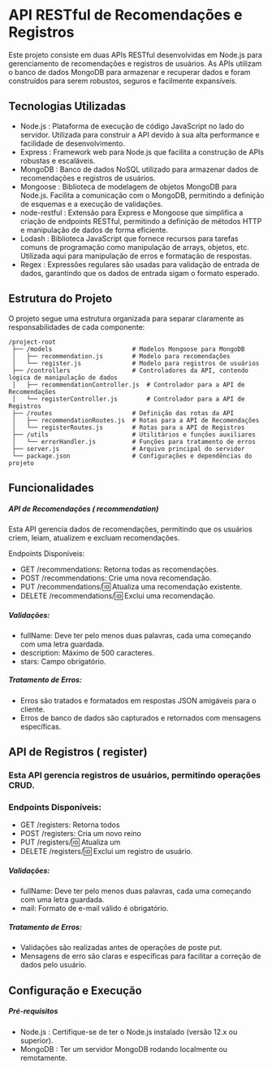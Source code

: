 # API RESTful de Recomendações e Registros

Este projeto consiste em duas APIs RESTful desenvolvidas em Node.js para gerenciamento de recomendações e registros de usuários. As APIs utilizam o banco de dados MongoDB para armazenar e recuperar dados e foram construídos para serem robustos, seguros e facilmente expansíveis.

## Tecnologias Utilizadas
- Node.js : Plataforma de execução de código JavaScript no lado do servidor. Utilizada para construir a API devido à sua alta performance e facilidade de desenvolvimento.
- Express : Framework web para Node.js que facilita a construção de APIs robustas e escaláveis.
- MongoDB : Banco de dados NoSQL utilizado para armazenar dados de recomendações e registros de usuários.
- Mongoose : Biblioteca de modelagem de objetos MongoDB para Node.js. Facilita a comunicação com o MongoDB, permitindo a definição de esquemas e a execução de validações.
- node-restful : Extensão para Express e Mongoose que simplifica a criação de endpoints RESTful, permitindo a definição de métodos HTTP e manipulação de dados de forma eficiente.
- Lodash : Biblioteca JavaScript que fornece recursos para tarefas comuns de programação como manipulação de arrays, objetos, etc. Utilizada aqui para manipulação de erros e formatação de respostas.
- Regex : Expressões regulares são usadas para validação de entrada de dados, garantindo que os dados de entrada sigam o formato esperado.
  
## Estrutura do Projeto

O projeto segue uma estrutura organizada para separar claramente as responsabilidades de cada componente:

```
/project-root
 ├── /models                      # Modelos Mongoose para MongoDB
 │   ├── recommendation.js        # Modelo para recomendações
 │   └── register.js              # Modelo para registros de usuários
 ├── /controllers                 # Controladores da API, contendo lógica de manipulação de dados
 │   ├── recommendationController.js  # Controlador para a API de Recomendações
 │   └── registerController.js        # Controlador para a API de Registros
 ├── /routes                      # Definição das rotas da API
 │   ├── recommendationRoutes.js  # Rotas para a API de Recomendações
 │   └── registerRoutes.js        # Rotas para a API de Registros
 ├── /utils                       # Utilitários e funções auxiliares
 │   └── errorHandler.js          # Funções para tratamento de erros
 ├── server.js                    # Arquivo principal do servidor
 └── package.json                 # Configurações e dependências do projeto

```


## Funcionalidades

##### API de Recomendações ( recommendation)

Esta API gerencia dados de recomendações, permitindo que os usuários criem, leiam, atualizem e excluam recomendações.

Endpoints Disponíveis:

- GET /recommendations: Retorna todas as recomendações.
- POST /recommendations: Crie uma nova recomendação.
- PUT /recommendations/:id: Atualiza uma recomendação existente.
- DELETE /recommendations/:id: Exclui uma recomendação.
  
##### Validações:

- fullName: Deve ter pelo menos duas palavras, cada uma começando com uma letra guardada.
- description: Máximo de 500 caracteres.
- stars: Campo obrigatório.

##### Tratamento de Erros:

- Erros são tratados e formatados em respostas JSON amigáveis ​​para o cliente.
- Erros de banco de dados são capturados e retornados com mensagens específicas.

  
 ## API de Registros ( register)
 
### Esta API gerencia registros de usuários, permitindo operações CRUD.

### Endpoints Disponíveis:

- GET /registers: Retorna todos
- POST /registers: Cria um novo reino
- PUT /registers/:id: Atualiza um
- DELETE /registers/:id: Exclui um registro de usuário.

##### Validações:

- fullName: Deve ter pelo menos duas palavras, cada uma começando com uma letra guardada.
- mail: Formato de e-mail válido é obrigatório.

##### Tratamento de Erros:

- Validações são realizadas antes de operações de poste put.
- Mensagens de erro são claras e específicas para facilitar a correção de dados pelo usuário.

## Configuração e Execução
##### Pré-requisitos
- Node.js : Certifique-se de ter o Node.js instalado (versão 12.x ou superior).
- MongoDB : Ter um servidor MongoDB rodando localmente ou remotamente.

